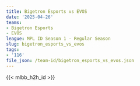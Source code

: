 ```yaml
---
title: Bigetron Esports vs EVOS
date: '2025-04-26'
teams:
- Bigetron Esports
- EVOS
league: MPL ID Season 1 - Regular Season
slug: bigetron_esports_vs_evos
tags:
- '116'
file_json: /team-id/bigetron_esports_vs_evos.json
---
```


{{< mlbb_h2h_id >}}
